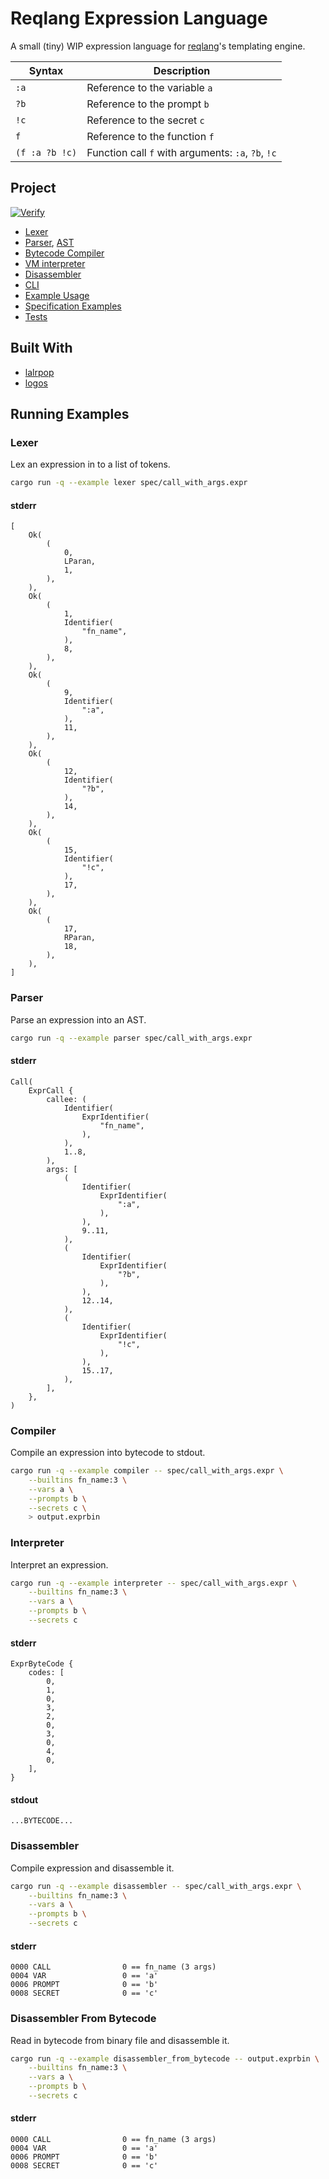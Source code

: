 # Reqlang Expression Language

A small (tiny) WIP expression language for [reqlang](https://github.com/testingrequired/reqlang)'s templating engine.

| Syntax         | Description                                        |
| -------------- | -------------------------------------------------- |
| `:a`           | Reference to the variable `a`                      |
| `?b`           | Reference to the prompt `b`                        |
| `!c`           | Reference to the secret `c`                        |
| `f`            | Reference to the function `f`                      |
| `(f :a ?b !c)` | Function call `f` with arguments: `:a`, `?b`, `!c` |

## Project

[![Verify](https://github.com/testingrequired/reqlang-expr/actions/workflows/ci.yml/badge.svg)](https://github.com/testingrequired/reqlang-expr/actions/workflows/ci.yml)

- [Lexer](./src/lexer.rs)
- [Parser](./src/exprlang.lalrpop), [AST](./src/ast.rs)
- [Bytecode Compiler](./src/compiler.rs)
- [VM interpreter](./src/vm.rs)
- [Disassembler](./src/disassembler.rs)
- [CLI](./src/main.rs)
- [Example Usage](./examples/)
- [Specification Examples](./spec/)
- [Tests](./tests/integration_tests.rs)

## Built With

- [lalrpop](https://github.com/lalrpop/lalrpop)
- [logos](https://github.com/maciejhirsz/logos)

## Running Examples

### Lexer

Lex an expression in to a list of tokens.

```sh
cargo run -q --example lexer spec/call_with_args.expr
```

#### stderr

```
[
    Ok(
        (
            0,
            LParan,
            1,
        ),
    ),
    Ok(
        (
            1,
            Identifier(
                "fn_name",
            ),
            8,
        ),
    ),
    Ok(
        (
            9,
            Identifier(
                ":a",
            ),
            11,
        ),
    ),
    Ok(
        (
            12,
            Identifier(
                "?b",
            ),
            14,
        ),
    ),
    Ok(
        (
            15,
            Identifier(
                "!c",
            ),
            17,
        ),
    ),
    Ok(
        (
            17,
            RParan,
            18,
        ),
    ),
]
```

### Parser

Parse an expression into an AST.

```sh
cargo run -q --example parser spec/call_with_args.expr
```

#### stderr

```
Call(
    ExprCall {
        callee: (
            Identifier(
                ExprIdentifier(
                    "fn_name",
                ),
            ),
            1..8,
        ),
        args: [
            (
                Identifier(
                    ExprIdentifier(
                        ":a",
                    ),
                ),
                9..11,
            ),
            (
                Identifier(
                    ExprIdentifier(
                        "?b",
                    ),
                ),
                12..14,
            ),
            (
                Identifier(
                    ExprIdentifier(
                        "!c",
                    ),
                ),
                15..17,
            ),
        ],
    },
)
```

### Compiler

Compile an expression into bytecode to stdout.

```sh
cargo run -q --example compiler -- spec/call_with_args.expr \
    --builtins fn_name:3 \
    --vars a \
    --prompts b \
    --secrets c \
    > output.exprbin
```

### Interpreter

Interpret an expression.

```sh
cargo run -q --example interpreter -- spec/call_with_args.expr \
    --builtins fn_name:3 \
    --vars a \
    --prompts b \
    --secrets c
```

#### stderr

```
ExprByteCode {
    codes: [
        0,
        1,
        0,
        3,
        2,
        0,
        3,
        0,
        4,
        0,
    ],
}
```

#### stdout

```
...BYTECODE...
```

### Disassembler

Compile expression and disassemble it.

```sh
cargo run -q --example disassembler -- spec/call_with_args.expr \
    --builtins fn_name:3 \
    --vars a \
    --prompts b \
    --secrets c
```

#### stderr

```
0000 CALL                0 == fn_name (3 args)
0004 VAR                 0 == 'a'
0006 PROMPT              0 == 'b'
0008 SECRET              0 == 'c'
```

### Disassembler From Bytecode

Read in bytecode from binary file and disassemble it.

```sh
cargo run -q --example disassembler_from_bytecode -- output.exprbin \
    --builtins fn_name:3 \
    --vars a \
    --prompts b \
    --secrets c
```

#### stderr

```
0000 CALL                0 == fn_name (3 args)
0004 VAR                 0 == 'a'
0006 PROMPT              0 == 'b'
0008 SECRET              0 == 'c'
```
